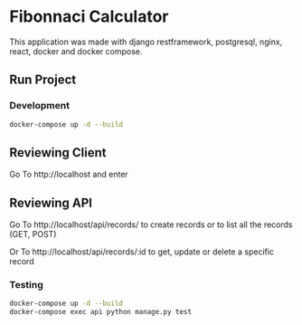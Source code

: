 # Fibonnaci Calculator

This application was made with django restframework, postgresql, nginx, react, docker and docker compose.

## Run Project

### Development

```sh
docker-compose up -d --build
```

## Reviewing Client

Go To http://localhost and enter

## Reviewing API

Go To http://localhost/api/records/ to create records or to list all the records (GET, POST)

Or To http://localhost/api/records/:id to get, update or delete a specific record

### Testing

```sh
docker-compose up -d --build
docker-compose exec api python manage.py test
```
